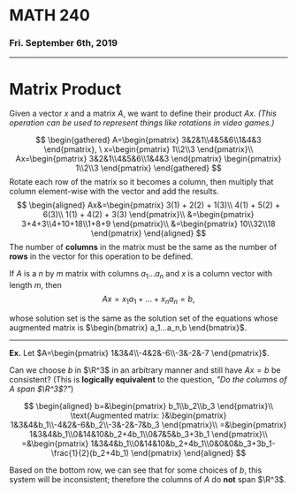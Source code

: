 # MATH 240
### Fri. September 6th, 2019
---

# Matrix Product
Given a vector $x$ and a matrix $A$, we want to define their product $Ax$. _(This operation can be used to represent things like rotations in video games.)_

$$
\begin{gathered}
    A=\begin{pmatrix}
        3&2&1\\4&5&6\\1&4&3
    \end{pmatrix}, \ x=\begin{pmatrix}
        1\\2\\3
    \end{pmatrix}\\
    Ax=\begin{pmatrix}
        3&2&1\\4&5&6\\1&4&3
    \end{pmatrix}
    \begin{pmatrix}
        1\\2\\3
    \end{pmatrix}
\end{gathered}
$$
Rotate each row of the matrix so it becomes a column, then multiply that column element-wise with the vector and add the results.
$$
\begin{aligned}
    Ax&=\begin{pmatrix}
        3(1) + 2(2) + 1(3)\\
        4(1) + 5(2) + 6(3)\\
        1(1) + 4(2) + 3(3)
    \end{pmatrix}\\
    &=\begin{pmatrix}
        3+4+3\\4+10+18\\1+8+9
    \end{pmatrix}\\
    &=\begin{pmatrix}
        10\\32\\18
    \end{pmatrix}
\end{aligned}
$$
The number of __columns__ in the matrix must be the same as the number of __rows__ in the vector for this operation to be defined.

If $A$ is a $n$ by $m$ matrix with columns $a_1... a_n$ and $x$ is a column vector with length $m$, then
$$
Ax=x_1a_1+...+x_na_n=b,
$$

whose solution set is the same as the solution set of the equations whose augmented matrix is $\begin{bmatrix}
    a_1...a_n,b
\end{bmatrix}$.

---
__Ex.__ Let $A=\begin{pmatrix}
    1&3&4\\-4&2&-6\\-3&-2&-7
\end{pmatrix}$.

Can we choose $b$ in $\R^3$ in an arbitrary manner and still have $Ax=b$ be consistent? (This is __logically equivalent__ to the question, _"Do the columns of $A$ span $\R^3$?"_)

$$
\begin{aligned}
    b=&\begin{pmatrix}
        b_1\\b_2\\b_3
    \end{pmatrix}\\
    \text{Augmented matrix: }&\begin{pmatrix}
        1&3&4&b_1\\-4&2&-6&b_2\\-3&-2&-7&b_3
    \end{pmatrix}\\
    =&\begin{pmatrix}
        1&3&4&b_1\\0&14&10&b_2+4b_1\\0&7&5&b_3+3b_1
    \end{pmatrix}\\
    =&\begin{pmatrix}
        1&3&4&b_1\\0&14&10&b_2+4b_1\\0&0&0&b_3+3b_1-\frac{1}{2}(b_2+4b_1)
    \end{pmatrix}
\end{aligned}
$$

Based on the bottom row, we can see that for some choices of $b$, this system will be inconsistent; therefore the columns of $A$ do __not__ span $\R^3$.